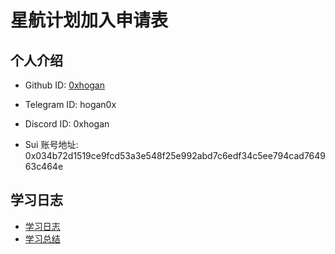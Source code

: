# 星航计划加入申请表

## 个人介绍

* Github ID: [0xhogan](https://github.com/0xHoGan)

* Telegram ID: hogan0x

* Discord ID: 0xhogan

* Sui 账号地址:  0x034b72d1519ce9fcd53a3e548f25e992abd7c6edf34c5ee794cad764963c464e


## 学习日志

* [学习日志](JOURNAL.md)
* [学习总结](SUMMARY.md)


